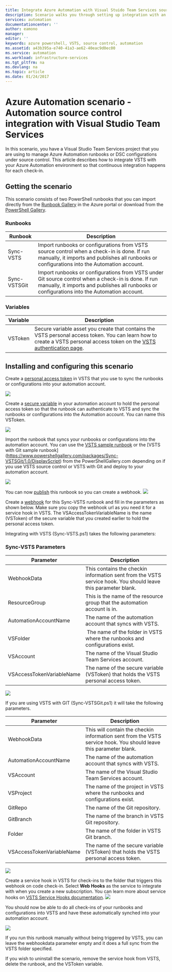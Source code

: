 ```yaml
---
title: Integrate Azure Automation with Visual Stuido Team Services source control | Microsoft Docs
description: Scenario walks you through setting up integration with an Azure Automation account and Visual Stuido Team Services source control.
services: automation
documentationcenter: ''
author: eamono
manager: 
editor: ''
keywords: azure powershell, VSTS, source control, automation
ms.assetid: a43b395a-e740-41a3-ae62-40eac9d0ec00
ms.service: automation
ms.workload: infrastructure-services
ms.tgt_pltfrm: na
ms.devlang: na
ms.topic: article
ms.date: 01/24/2017 
---
```

# Azure Automation scenario - Automation source control integration with Visual Studio Team Services

In this scenario, you have a Visual Studio Team Services project that you are using to manage Azure Automation runbooks or DSC configurations under source control.
This article describes how to integrate VSTS with your Azure Automation environment so that continuous integration happens for each check-in.

## Getting the scenario

This scenario consists of two PowerShell runbooks that you can import directly from the [Runbook Gallery](automation-runbook-gallery.md) in the Azure portal or download from the [PowerShell Gallery](https://www.powershellgallery.com).

### Runbooks

Runbook | Description| 
--------|------------|
Sync-VSTS | Import runbooks or configurations from VSTS source control when a check-in is done. If run manually, it imports and publishes all runbooks or configurations into the Automation account.| 
Sync-VSTSGit | Import runbooks or configurations from VSTS under Git source control when a check-in is done. If run manually, it imports and publishes all runbooks or configurations into the Automation account.|

### Variables

Variable | Description|
-----------|------------|
VSToken | Secure variable asset you create that contains the VSTS personal access token. You can learn how to create a VSTS personal access token on the [VSTS authentication page](/vsts/accounts/use-personal-access-tokens-to-authenticate.md). 
## Installing and configuring this scenario

Create a [personal access token](/vsts/accounts/use-personal-access-tokens-to-authenticate.md) in VSTS that you use to sync the runbooks or configurations into your automation account.

![](media/automation-scenario-source-control-integration-with-VSTS/VSTSPersonalToken.png) 

Create a [secure variable](automation-variables.md) in your automation account to hold the personal access token so that the runbook can authenticate to VSTS and sync the runbooks or configurations into the Automation account. You can name this VSToken. 

![](media/automation-scenario-source-control-integration-with-VSTS/VSTSTokenVariable.png)

Import the runbook that syncs your runbooks or configurations into the automation account. You can use the [VSTS sample runbook](https://www.powershellgallery.com/packages/Sync-VSTS/1.0/DisplayScript) or the [VSTS with Git sample runbook] (https://www.powershellgallery.com/packages/Sync-VSTSGit/1.0/DisplayScript) from the PowerShellGallery.com depending on if you use VSTS source control or VSTS with Git and deploy to your automation account.

![](media/automation-scenario-source-control-integration-with-VSTS/VSTSPowerShellGallery.png)

You can now [publish](automation-creating-importing-runbook.md#publishing-a-runbook) this runbook so you can create a webhook. 
![](media/automation-scenario-source-control-integration-with-VSTS/VSTSPublishRunbook.png)

Create a [webhook](automation-webhooks.md) for this Sync-VSTS runbook and fill in the parameters as shown below. Make sure you copy the webhook url as you need it for a service hook in VSTS. The VSAccessTokenVariableName is the name (VSToken) of the secure variable that you created earlier to hold the personal access token. 

Integrating with VSTS (Sync-VSTS.ps1) takes the following parameters:
### Sync-VSTS Parameters

Parameter | Description| 
--------|------------|
WebhookData | This contains the checkin information sent from the VSTS service hook. You should leave this parameter blank.| 
ResourceGroup | This is the name of the resource group that the automation account is in.|
AutomationAccountName | The name of the automation account that syncs with VSTS.|
VSFolder | The name of the folder in VSTS where the runbooks and configurations exist.|
VSAccount | The name of the Visual Studio Team Services account.| 
VSAccessTokenVariableName | The name of the secure variable (VSToken) that holds the VSTS personal access token.| 


![](media/automation-scenario-source-control-integration-with-VSTS/VSTSWebhook.png)

If you are using VSTS with GIT (Sync-VSTSGit.ps1) it will take the following parameters.

Parameter | Description|
--------|------------|
WebhookData | This will contain the checkin information sent from the VSTS service hook. You should leave this parameter blank.| ResourceGroup | This the name of the resource group that the automation account is in.|
AutomationAccountName | The name of the automation account that syncs with VSTS.|
VSAccount | The name of the Visual Studio Team Services account.|
VSProject | The name of the project in VSTS where the runbooks and configurations exist.|
GitRepo | The name of the Git repository.|
GitBranch | The name of the branch in VSTS Git repository.|
Folder | The name of the folder in VSTS Git branch.|
VSAccessTokenVariableName | The name of the secure variable (VSToken) that holds the VSTS personal access token.|

![](media/automation-scenario-source-control-integration-with-VSTS/VSTSGitWebhook.png)

Create a service hook in VSTS for check-ins to the folder that triggers this webhook on code check-in. Select **Web Hooks** as the service to integrate with when you create a new subscription. You can learn more about service hooks on [VSTS Service Hooks documentation](https://www.visualstudio.com/en-us/docs/marketplace/integrate/service-hooks/get-started).
![](media/automation-scenario-source-control-integration-with-VSTS/VSTSServiceHook.png)

You should now be able to do all check-ins of your runbooks and configurations into VSTS and have these automatically synched into your automation account.

![](media/automation-scenario-source-control-integration-with-VSTS/VSTSSyncRunbookOutput.png)

If you run this runbook manually without being triggered by VSTS, you can leave the webhookdata parameter empty and it does a full sync from the VSTS folder specified.

If you wish to uninstall the scenario, remove the service hook from VSTS, delete the runbook, and the VSToken variable.
